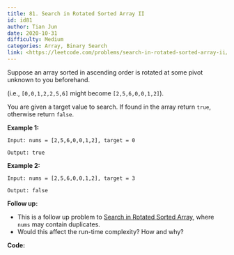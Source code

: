 ```yaml
---
title: 81. Search in Rotated Sorted Array II
id: id81
author: Tian Jun
date: 2020-10-31
difficulty: Medium
categories: Array, Binary Search
link: <https://leetcode.com/problems/search-in-rotated-sorted-array-ii/description/>
---
```


Suppose an array sorted in ascending order is rotated at some pivot unknown to
you beforehand.

(i.e., `[0,0,1,2,2,5,6]` might become `[2,5,6,0,0,1,2]`).

You are given a target value to search. If found in the array return `true`,
otherwise return `false`.

**Example 1:**
            
	Input: nums = [2,5,6,0,0,1,2], target = 0    
	Output: true    

**Example 2:**
            
	Input: nums = [2,5,6,0,0,1,2], target = 3    
	Output: false

**Follow up:**

  * This is a follow up problem to [Search in Rotated Sorted Array](/problems/search-in-rotated-sorted-array/description/), where `nums` may contain duplicates.
  * Would this affect the run-time complexity? How and why?


**Code:**
